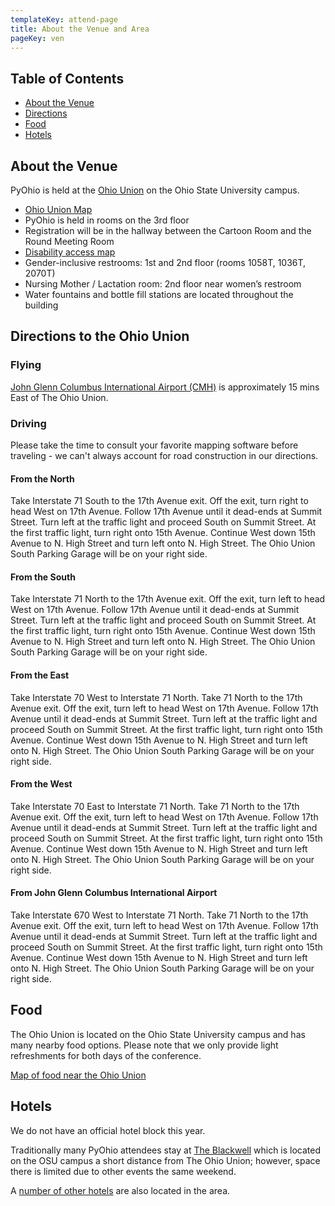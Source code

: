 ```yaml
---
templateKey: attend-page
title: About the Venue and Area
pageKey: ven
---
```


## Table of Contents

- [About the Venue](#about-the-venue)
- [Directions](#directions-to-the-ohio-union)
- [Food](#food)
- [Hotels](#hotels)

## About the Venue

PyOhio is held at the [Ohio Union](https://ohiounion.osu.edu/) on the Ohio State University campus.

- [Ohio Union Map](https://ohiounion.osu.edu/whats_inside/building_maps/)
- PyOhio is held in rooms on the 3rd floor
- Registration will be in the hallway between the Cartoon Room and the Round Meeting Room
- [Disability access map](https://ohiounion.osu.edu/posts/documents/ohio-union-disability-map.pdf)
- Gender-inclusive restrooms: 1st and 2nd floor (rooms 1058T, 1036T, 2070T)
- Nursing Mother / Lactation room: 2nd floor near women’s restroom
- Water fountains and bottle fill stations are located throughout the building

## Directions to the Ohio Union

### Flying

[John Glenn Columbus International Airport (CMH)](https://flycolumbus.com/) is approximately 15 mins East of The Ohio Union.

### Driving

Please take the time to consult your favorite mapping software before traveling - we can't always account for road construction in our directions.

#### From the North

Take Interstate 71 South to the 17th Avenue exit. Off the exit, turn right to head West on 17th Avenue. Follow 17th Avenue until it dead-ends at Summit Street. Turn left at the traffic light and proceed South on Summit Street. At the first traffic light, turn right onto 15th Avenue. Continue West down 15th Avenue to N. High Street and turn left onto N. High Street. The Ohio Union South Parking Garage will be on your right side.

#### From the South

Take Interstate 71 North to the 17th Avenue exit. Off the exit, turn left to head West on 17th Avenue. Follow 17th Avenue until it dead-ends at Summit Street. Turn left at the traffic light and proceed South on Summit Street. At the first traffic light, turn right onto 15th Avenue. Continue West down 15th Avenue to N. High Street and turn left onto N. High Street. The Ohio Union South Parking Garage will be on your right side.

#### From the East

Take Interstate 70 West to Interstate 71 North. Take 71 North to the 17th Avenue exit. Off the exit, turn left to head West on 17th Avenue. Follow 17th Avenue until it dead-ends at Summit Street. Turn left at the traffic light and proceed South on Summit Street. At the first traffic light, turn right onto 15th Avenue. Continue West down 15th Avenue to N. High Street and turn left onto N. High Street. The Ohio Union South Parking Garage will be on your right side.

#### From the West

Take Interstate 70 East to Interstate 71 North. Take 71 North to the 17th Avenue exit. Off the exit, turn left to head West on 17th Avenue. Follow 17th Avenue until it dead-ends at Summit Street. Turn left at the traffic light and proceed South on Summit Street. At the first traffic light, turn right onto 15th Avenue. Continue West down 15th Avenue to N. High Street and turn left onto N. High Street. The Ohio Union South Parking Garage will be on your right side.

#### From John Glenn Columbus International Airport

Take Interstate 670 West to Interstate 71 North. Take 71 North to the 17th Avenue exit. Off the exit, turn left to head West on 17th Avenue. Follow 17th Avenue until it dead-ends at Summit Street. Turn left at the traffic light and proceed South on Summit Street. At the first traffic light, turn right onto 15th Avenue. Continue West down 15th Avenue to N. High Street and turn left onto N. High Street. The Ohio Union South Parking Garage will be on your right side.

## Food

The Ohio Union is located on the Ohio State University campus and has many nearby food options. Please note that we only provide light refreshments for both days of the conference.

[Map of food near the Ohio Union](https://www.google.com/maps/search/Food+/@39.9983606,-83.0121964,16z/data=!3m1!4b1!4m8!2m7!3m6!1sFood+!2sOhio+Union,+Columbus,+OH+43210!3s0x88388eb8e1ad7407:0x6eb50adaef6f6294!4m2!1d-83.00776!2d39.998361)

## Hotels

We do not have an official hotel block this year.

Traditionally many PyOhio attendees stay at [The Blackwell](https://www.theblackwell.com/) which is located on the OSU campus a short distance from The Ohio Union; however, space there is limited due to other events the same weekend.

A [number of other hotels](https://www.google.com/maps/search/hotel/@39.9983564,-83.0254681,14z/data=!3m1!4b1!4m16!2m15!3m6!1shotel!2sOhio+Union,+Columbus,+OH+43210!3s0x88388eb8e1ad7407:0x6eb50adaef6f6294!4m2!1d-83.00776!2d39.998361!5m6!5m4!1s2019-07-26!2i3!4m1!1i1!10e1!6e3) are also located in the area.
